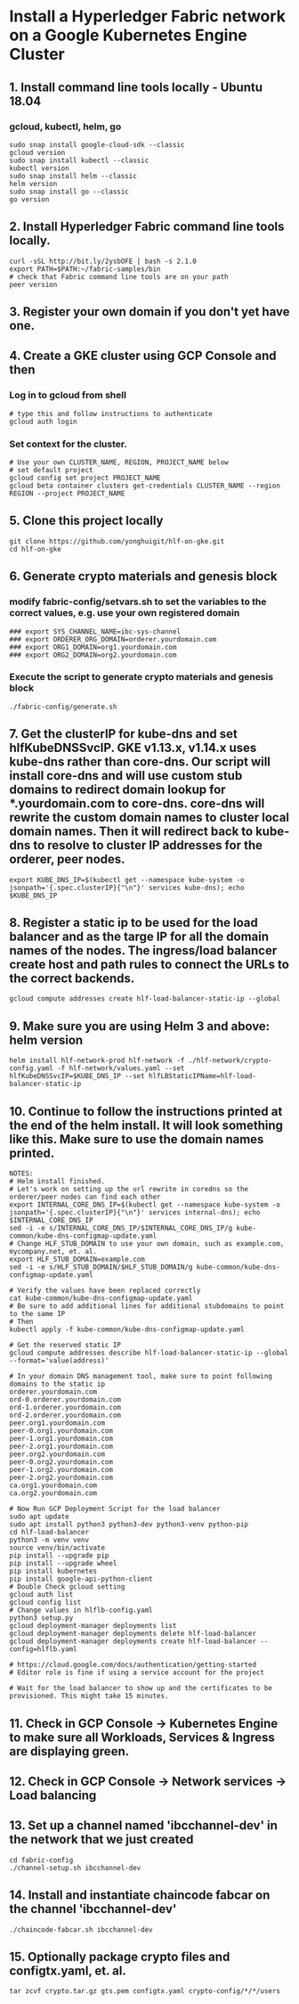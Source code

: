 # Install a Hyperledger Fabric network on a Google Kubernetes Engine Cluster

## 1. Install command line tools locally - Ubuntu 18.04
### gcloud, kubectl, helm, go
```
sudo snap install google-cloud-sdk --classic
gcloud version
sudo snap install kubectl --classic
kubectl version
sudo snap install helm --classic
helm version
sudo snap install go --classic
go version
```

## 2. Install Hyperledger Fabric command line tools locally.
```
curl -sSL http://bit.ly/2ysbOFE | bash -s 2.1.0
export PATH=$PATH:~/fabric-samples/bin
# check that Fabric command line tools are on your path
peer version
```

## 3. Register your own domain if you don't yet have one.

## 4. Create a GKE cluster using GCP Console and then
### Log in to gcloud from shell  
```
# type this and follow instructions to authenticate
gcloud auth login
```
### Set context for the cluster. 
```
# Use your own CLUSTER_NAME, REGION, PROJECT_NAME below
# set default project
gcloud config set project PROJECT_NAME
gcloud beta container clusters get-credentials CLUSTER_NAME --region REGION --project PROJECT_NAME
```
## 5. Clone this project locally
```
git clone https://github.com/yonghuigit/hlf-on-gke.git  
cd hlf-on-gke
```
## 6. Generate crypto materials and genesis block 
### modify fabric-config/setvars.sh to set the variables to the correct values, e.g. use your own registered domain 
```
### export SYS_CHANNEL_NAME=ibc-sys-channel
### export ORDERER_ORG_DOMAIN=orderer.yourdomain.com
### export ORG1_DOMAIN=org1.yourdomain.com
### export ORG2_DOMAIN=org2.yourdomain.com
```
### Execute the script to generate crypto materials and genesis block 
```
./fabric-config/generate.sh
```
## 7. Get the clusterIP for kube-dns and set hlfKubeDNSSvcIP. GKE v1.13.x, v1.14.x uses kube-dns rather than core-dns. Our script will install core-dns and will use custom stub domains to redirect domain lookup for *.yourdomain.com to core-dns. core-dns will rewrite the custom domain names to cluster local domain names. Then it will redirect back to kube-dns to resolve to cluster IP addresses for the orderer, peer nodes. 
```
export KUBE_DNS_IP=$(kubectl get --namespace kube-system -o jsonpath='{.spec.clusterIP}{"\n"}' services kube-dns); echo $KUBE_DNS_IP
```
## 8. Register a static ip to be used for the load balancer and as the targe IP for all the domain names of the nodes. The ingress/load balancer create host and path rules to connect the URLs to the correct backends.
```
gcloud compute addresses create hlf-load-balancer-static-ip --global
```
## 9. Make sure you are using Helm 3 and above: helm version
```
helm install hlf-network-prod hlf-network -f ./hlf-network/crypto-config.yaml -f hlf-network/values.yaml --set hlfKubeDNSSvcIP=$KUBE_DNS_IP --set hlfLBStaticIPName=hlf-load-balancer-static-ip
```
## 10. Continue to follow the instructions printed at the end of the helm install. It will look something like this. Make sure to use the domain names printed.
```
NOTES:
# Helm install finished.
# Let's work on setting up the url rewrite in coredns so the orderer/peer nodes can find each other
export INTERNAL_CORE_DNS_IP=$(kubectl get --namespace kube-system -o jsonpath='{.spec.clusterIP}{"\n"}' services internal-dns); echo $INTERNAL_CORE_DNS_IP
sed -i -e s/INTERNAL_CORE_DNS_IP/$INTERNAL_CORE_DNS_IP/g kube-common/kube-dns-configmap-update.yaml
# Change HLF_STUB_DOMAIN to use your own domain, such as example.com, mycompany.net, et. al.
export HLF_STUB_DOMAIN=example.com
sed -i -e s/HLF_STUB_DOMAIN/$HLF_STUB_DOMAIN/g kube-common/kube-dns-configmap-update.yaml

# Verify the values have been replaced correctly
cat kube-common/kube-dns-configmap-update.yaml
# Be sure to add additional lines for additional stubdomains to point to the same IP
# Then
kubectl apply -f kube-common/kube-dns-configmap-update.yaml

# Get the reserved static IP
gcloud compute addresses describe hlf-load-balancer-static-ip --global --format='value(address)'

# In your domain DNS management tool, make sure to point following domains to the static ip
orderer.yourdomain.com
ord-0.orderer.yourdomain.com
ord-1.orderer.yourdomain.com
ord-2.orderer.yourdomain.com
peer.org1.yourdomain.com
peer-0.org1.yourdomain.com
peer-1.org1.yourdomain.com
peer-2.org1.yourdomain.com
peer.org2.yourdomain.com
peer-0.org2.yourdomain.com
peer-1.org2.yourdomain.com
peer-2.org2.yourdomain.com
ca.org1.yourdomain.com
ca.org2.yourdomain.com

# Now Run GCP Deployment Script for the load balancer
sudo apt update
sudo apt install python3 python3-dev python3-venv python-pip
cd hlf-load-balancer
python3 -m venv venv
source venv/bin/activate
pip install --upgrade pip
pip install --upgrade wheel
pip install kubernetes
pip install google-api-python-client
# Double Check gcloud setting
gcloud auth list
gcloud config list
# Change values in hlflb-config.yaml
python3 setup.py
gcloud deployment-manager deployments list
gcloud deployment-manager deployments delete hlf-load-balancer
gcloud deployment-manager deployments create hlf-load-balancer --config=hlflb.yaml

# https://cloud.google.com/docs/authentication/getting-started
# Editor role is fine if using a service account for the project

# Wait for the load balancer to show up and the certificates to be provisioned. This might take 15 minutes.
```

## 11. Check in GCP Console -> Kubernetes Engine to make sure all Workloads, Services & Ingress are displaying green.

## 12. Check in GCP Console -> Network services -> Load balancing

## 13. Set up a channel named 'ibcchannel-dev' in the network that we just created
```
cd fabric-config
./channel-setup.sh ibcchannel-dev
```

## 14. Install and instantiate chaincode fabcar on the channel 'ibcchannel-dev'
```
./chaincode-fabcar.sh ibcchannel-dev
```
## 15. Optionally package crypto files and configtx.yaml, et. al.
```
tar zcvf crypto.tar.gz gts.pem configtx.yaml crypto-config/*/*/users
```
